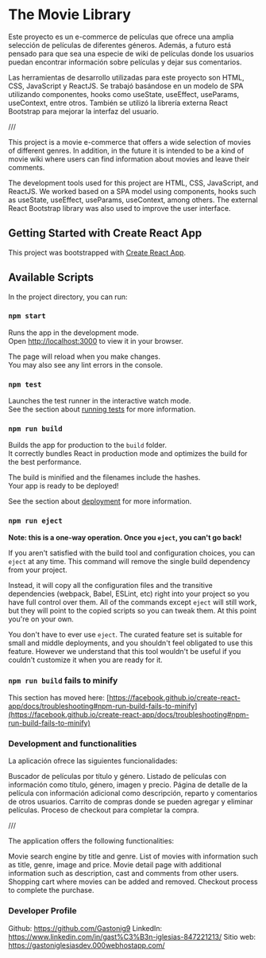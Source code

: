 # The Movie Library

Este proyecto es un e-commerce de películas que ofrece una amplia selección de películas de diferentes géneros. Además, a futuro está pensado para que sea una especie de wiki de películas donde los usuarios puedan encontrar información sobre películas y dejar sus comentarios.

Las herramientas de desarrollo utilizadas para este proyecto son HTML, CSS, JavaScript y ReactJS. Se trabajó basándose en un modelo de SPA utilizando componentes, hooks como useState, useEffect, useParams, useContext, entre otros. También se utilizó la librería externa React Bootstrap para mejorar la interfaz del usuario.

///

This project is a movie e-commerce that offers a wide selection of movies of different genres. In addition, in the future it is intended to be a kind of movie wiki where users can find information about movies and leave their comments.

The development tools used for this project are HTML, CSS, JavaScript, and ReactJS. We worked based on a SPA model using components, hooks such as useState, useEffect, useParams, useContext, among others. The external React Bootstrap library was also used to improve the user interface.

## Getting Started with Create React App

This project was bootstrapped with [Create React App](https://github.com/facebook/create-react-app).

## Available Scripts

In the project directory, you can run:

### `npm start`

Runs the app in the development mode.\
Open [http://localhost:3000](http://localhost:3000) to view it in your browser.

The page will reload when you make changes.\
You may also see any lint errors in the console.

### `npm test`

Launches the test runner in the interactive watch mode.\
See the section about [running tests](https://facebook.github.io/create-react-app/docs/running-tests) for more information.

### `npm run build`

Builds the app for production to the `build` folder.\
It correctly bundles React in production mode and optimizes the build for the best performance.

The build is minified and the filenames include the hashes.\
Your app is ready to be deployed!

See the section about [deployment](https://facebook.github.io/create-react-app/docs/deployment) for more information.

### `npm run eject`

**Note: this is a one-way operation. Once you `eject`, you can't go back!**

If you aren't satisfied with the build tool and configuration choices, you can `eject` at any time. This command will remove the single build dependency from your project.

Instead, it will copy all the configuration files and the transitive dependencies (webpack, Babel, ESLint, etc) right into your project so you have full control over them. All of the commands except `eject` will still work, but they will point to the copied scripts so you can tweak them. At this point you're on your own.

You don't have to ever use `eject`. The curated feature set is suitable for small and middle deployments, and you shouldn't feel obligated to use this feature. However we understand that this tool wouldn't be useful if you couldn't customize it when you are ready for it.

### `npm run build` fails to minify

This section has moved here: [https://facebook.github.io/create-react-app/docs/troubleshooting#npm-run-build-fails-to-minify](https://facebook.github.io/create-react-app/docs/troubleshooting#npm-run-build-fails-to-minify)

### Development and functionalities

La aplicación ofrece las siguientes funcionalidades:

Buscador de películas por título y género.
Listado de películas con información como título, género, imagen y precio.
Página de detalle de la película con información adicional como descripción, reparto y comentarios de otros usuarios.
Carrito de compras donde se pueden agregar y eliminar películas.
Proceso de checkout para completar la compra.

///

The application offers the following functionalities:

Movie search engine by title and genre.
List of movies with information such as title, genre, image and price.
Movie detail page with additional information such as description, cast and comments from other users.
Shopping cart where movies can be added and removed.
Checkout process to complete the purchase.

### Developer Profile

Github: https://github.com/Gastonig9
LinkedIn: https://www.linkedin.com/in/gast%C3%B3n-iglesias-847221213/
Sitio web: https://gastoniglesiasdev.000webhostapp.com/
